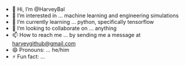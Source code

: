 - 👋 Hi, I’m @HarveyBal
- 👀 I’m interested in ... machine learning and engineering simulations
- 🌱 I’m currently learning ... python, specifically tensorflow
- 💞️ I’m looking to collaborate on ... anything
- 📫 How to reach me ... by sending me a message at harveygithub@gmail.com
- 😄 Pronouns: ... he/him
- ⚡ Fun fact: ... 

<!---
HarveyBal/HarveyBal is a ✨ special ✨ repository because its `README.md` (this file) appears on your GitHub profile.
You can click the Preview link to take a look at your changes.
--->
